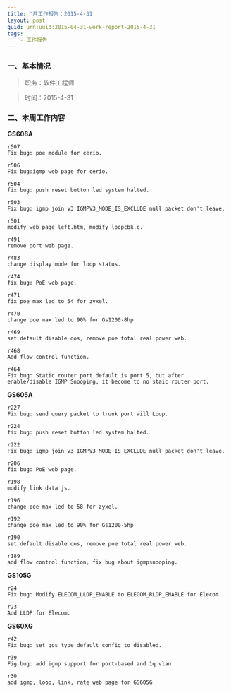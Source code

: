 ```yaml
---
title: '月工作报告：2015-4-31'
layout: post
guid: urn:uuid:2015-04-31-work-report-2015-4-31
tags:
    - 工作报告
---
```


### 一、基本情况

> 职务：软件工程师

> 时间：2015-4-31

### 二、本周工作内容

**GS608A**

	r507
	Fix bug: poe module for cerio.

	r506
	Fix bug:igmp web page for cerio.

	r504
	fix bug: push reset button led system halted.

	r503
	Fix bug: igmp join v3 IGMPV3_MODE_IS_EXCLUDE null packet don't leave.

	r501
	modify web page left.htm, modify loopcbk.c.

	r491
	remove port web page.

	r483
	change display mode for loop status.

	r474
	fix bug: PoE web page.

	r471
	fix poe max led to 54 for zyxel.

	r470
	change poe max led to 90% for Gs1200-8hp

	r469
	set default disable qos, remove poe total real power web.

	r468
	Add flow control function.

	r464
	Fix bug: Static router port default is port 5, but after enable/disable IGMP Snooping, it become to no staic router port. 

**GS605A**

	r227
	Fix bug: send query packet to trunk port will Loop.

	r224
	fix bug: push reset button led system halted.

	r222
	Fix bug: igmp join v3 IGMPV3_MODE_IS_EXCLUDE null packet don't leave.

	r206
	fix bug: PoE web page.

	r198
	modify link data js.

	r196
	change poe max led to 58 for zyxel.

	r192
	change poe max led to 90% for Gs1200-5hp

	r190
	set default disable qos, remove poe total real power web.

	r189
	add flow control function, fix bug about igmpsnooping.

**GS105G**

	r24
	Fix bug: Modify ELECOM_LLDP_ENABLE to ELECOM_RLDP_ENABLE for Elecom.

	r23
	Add LLDP for Elecom.

**GS60XG**

	r42
	Fix bug: set qos type default config to disabled.

	r39
	Fig bug: add igmp support for port-based and 1q vlan.

	r30
	add igmp, loop, link, rate web page for GS605G
